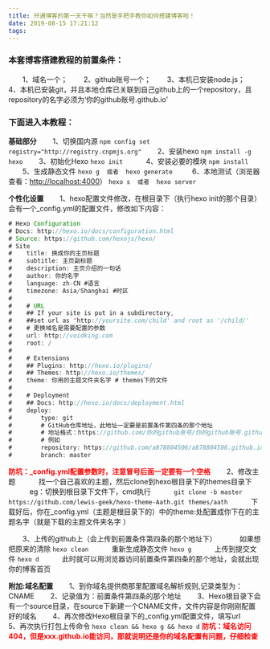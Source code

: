 ```yaml
---
title: 开通博客的第一天干嘛？当然是手把手教你如何搭建博客啦！
date: 2019-08-15 17:21:12
tags:
---
```

### 本套博客搭建教程的前置条件：
&emsp;&emsp;1、域名一个；
&emsp;&emsp;2、github账号一个；
&emsp;&emsp;3、本机已安装node.js；
&emsp;&emsp;4、本机已安装git，并且本地仓库已关联到自己github上的一个repository，且repository的名字必须为‘你的github账号.github.io’

### 下面进入本教程：
**基础部分**
&emsp;&emsp;1、切换国内源  `npm config set registry="http://registry.cnpmjs.org"`
&emsp;&emsp;2、安装hexo  `npm install -g hexo`
&emsp;&emsp;3、初始化Hexo  `hexo init  `
&emsp;&emsp;4、安装必要的模块  `npm install `
&emsp;&emsp;5、生成静态文件  `hexo g  或者  hexo generate `
&emsp;&emsp;6、本地测试（浏览器查看：<http://localhost:4000>）  `hexo s  或者  hexo server`

**个性化设置**
&emsp;&emsp;1、hexo配置文件修改，在根目录下（执行hexo init的那个目录）会有一个_config.yml的配置文件，修改如下内容：
```java
# Hexo Configuration
# Docs: http://hexo.io/docs/configuration.html
# Source: https://github.com/hexojs/hexo/
# Site
#    title: 换成你的主页标题
#    subtitle: 主页副标题
#    description: 主页介绍的一句话
#    author: 你的名字
#    language: zh-CN #语言
#    timezone: Asia/Shanghai #时区
#
#    # URL
#    ## If your site is put in a subdirectory,
#    ##set url as 'http://yoursite.com/child' and root as '/child/'
#    # 更换域名是需要配置的参数
#    url: http://voidking.com
#    root: /
#
#    # Extensions
#    ## Plugins: http://hexo.io/plugins/
#    ## Themes: http://hexo.io/themes/
#    theme: 你用的主题文件夹名字 # themes下的文件
#
#    # Deployment
#    ## Docs: http://hexo.io/docs/deployment.html
#    deploy:
#        type: git
#        # GitHub仓库地址，此地址一定要是前置条件第四条的那个地址
#        # 地址格式：https://github.com/你的github账号/你的github账号.github.io.git
#        # 例如
#        repository: https://github.com/a878804506/a878804506.github.io.git
#        branch: master
```
**<font color=red>防坑：_config.yml配置参数时，注意冒号后面一定要有一个空格</font>**
&emsp;&emsp;2、修改主题
&emsp;&emsp;&emsp;找一个自己喜欢的主题，然后clone到hexo根目录下的themes目录下
&emsp;&emsp;&emsp;eg：切换到根目录下文件下，cmd执行
&emsp;&emsp;&emsp;`git clone -b master https://github.com/lewis-geek/hexo-theme-Aath.git themes/aath`
&emsp;&emsp;&emsp;下载好后，你在_config.yml（主题是根目录下的）中的theme:处配置成你下在的主题名字（就是下载的主题文件夹名字 ）
        
&emsp;&emsp;3、上传的github上（会上传到前置条件第四条的那个地址下）
&emsp;&emsp;&emsp;如果想把原来的清除 `hexo clean`
&emsp;&emsp;&emsp;重新生成静态文件 `hexo g`
&emsp;&emsp;&emsp;上传到提交文件 `hexo d`
&emsp;&emsp;&emsp;此时就可以用浏览器访问前置条件第四条的那个地址，会就出现你的博客首页
        
**附加:域名配置**
&emsp;&emsp;1、到你域名提供商那里配置域名解析规则,记录类型为：CNAME
&emsp;&emsp;2、记录值为：前置条件第四条的那个地址
&emsp;&emsp;3、Hexo根目录下会有一个source目录，在source下新建一个CNAME文件，文件内容是你刚刚配置好的域名
&emsp;&emsp;4、再次修改Hexo根目录下的_config.yml配置文件，填写url
&emsp;&emsp;5、再次执行打包上传命令 `hexo clean && hexo g && hexo d`
**<font color=red>防坑：域名访问404，但是xxx.github.io能访问，那就说明还是你的域名配置有问题，仔细检查</font>**